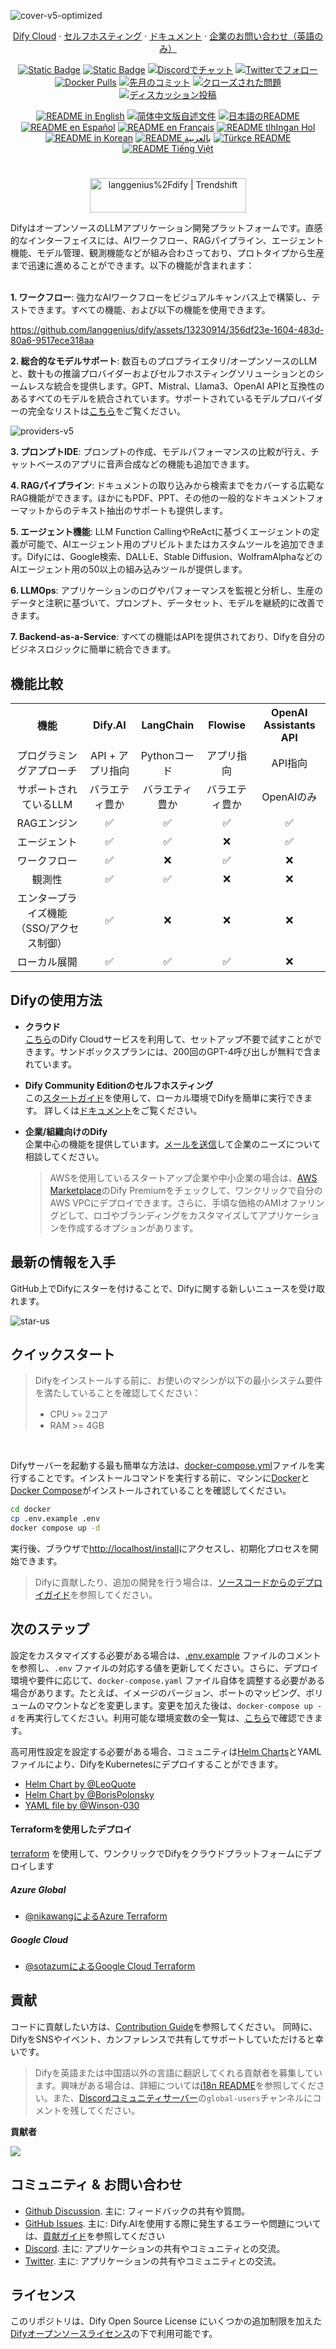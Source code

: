 ![cover-v5-optimized](https://github.com/langgenius/dify/assets/13230914/f9e19af5-61ba-4119-b926-d10c4c06ebab)

<p align="center">
  <a href="https://cloud.dify.ai">Dify Cloud</a> ·
  <a href="https://docs.dify.ai/getting-started/install-self-hosted">セルフホスティング</a> ·
  <a href="https://docs.dify.ai">ドキュメント</a> ·
  <a href="https://udify.app/chat/22L1zSxg6yW1cWQg">企業のお問い合わせ（英語のみ）</a>
</p>

<p align="center">
    <a href="https://dify.ai" target="_blank">
        <img alt="Static Badge" src="https://img.shields.io/badge/Product-F04438"></a>
    <a href="https://dify.ai/pricing" target="_blank">
        <img alt="Static Badge" src="https://img.shields.io/badge/free-pricing?logo=free&color=%20%23155EEF&label=pricing&labelColor=%20%23528bff"></a>
    <a href="https://discord.gg/FngNHpbcY7" target="_blank">
        <img src="https://img.shields.io/discord/1082486657678311454?logo=discord&labelColor=%20%235462eb&logoColor=%20%23f5f5f5&color=%20%235462eb"
            alt="Discordでチャット"></a>
    <a href="https://twitter.com/intent/follow?screen_name=dify_ai" target="_blank">
        <img src="https://img.shields.io/twitter/follow/dify_ai?logo=X&color=%20%23f5f5f5"
            alt="Twitterでフォロー"></a>
    <a href="https://hub.docker.com/u/langgenius" target="_blank">
        <img alt="Docker Pulls" src="https://img.shields.io/docker/pulls/langgenius/dify-web?labelColor=%20%23FDB062&color=%20%23f79009"></a>
    <a href="https://github.com/langgenius/dify/graphs/commit-activity" target="_blank">
        <img alt="先月のコミット" src="https://img.shields.io/github/commit-activity/m/langgenius/dify?labelColor=%20%2332b583&color=%20%2312b76a"></a>
    <a href="https://github.com/langgenius/dify/" target="_blank">
        <img alt="クローズされた問題" src="https://img.shields.io/github/issues-search?query=repo%3Alanggenius%2Fdify%20is%3Aclosed&label=issues%20closed&labelColor=%20%237d89b0&color=%20%235d6b98"></a>
    <a href="https://github.com/langgenius/dify/discussions/" target="_blank">
        <img alt="ディスカッション投稿" src="https://img.shields.io/github/discussions/langgenius/dify?labelColor=%20%239b8afb&color=%20%237a5af8"></a>
</p>

<p align="center">
  <a href="./README.md"><img alt="README in English" src="https://img.shields.io/badge/English-d9d9d9"></a>
  <a href="./README_CN.md"><img alt="简体中文版自述文件" src="https://img.shields.io/badge/简体中文-d9d9d9"></a>
  <a href="./README_JA.md"><img alt="日本語のREADME" src="https://img.shields.io/badge/日本語-d9d9d9"></a>
  <a href="./README_ES.md"><img alt="README en Español" src="https://img.shields.io/badge/Español-d9d9d9"></a>
  <a href="./README_FR.md"><img alt="README en Français" src="https://img.shields.io/badge/Français-d9d9d9"></a>
  <a href="./README_KL.md"><img alt="README tlhIngan Hol" src="https://img.shields.io/badge/Klingon-d9d9d9"></a>
  <a href="./README_KR.md"><img alt="README in Korean" src="https://img.shields.io/badge/한국어-d9d9d9"></a>
  <a href="./README_AR.md"><img alt="README بالعربية" src="https://img.shields.io/badge/العربية-d9d9d9"></a>
  <a href="./README_TR.md"><img alt="Türkçe README" src="https://img.shields.io/badge/Türkçe-d9d9d9"></a>
  <a href="./README_VI.md"><img alt="README Tiếng Việt" src="https://img.shields.io/badge/Ti%E1%BA%BFng%20Vi%E1%BB%87t-d9d9d9"></a>
</p>

#

<p align="center">
  <a href="https://trendshift.io/repositories/2152" target="_blank"><img src="https://trendshift.io/api/badge/repositories/2152" alt="langgenius%2Fdify | Trendshift" style="width: 250px; height: 55px;" width="250" height="55"/></a>
</p>

DifyはオープンソースのLLMアプリケーション開発プラットフォームです。直感的なインターフェイスには、AIワークフロー、RAGパイプライン、エージェント機能、モデル管理、観測機能などが組み合わさっており、プロトタイプから生産まで迅速に進めることができます。以下の機能が含まれます：
</br> </br>

**1. ワークフロー**: 
  強力なAIワークフローをビジュアルキャンバス上で構築し、テストできます。すべての機能、および以下の機能を使用できます。


  https://github.com/langgenius/dify/assets/13230914/356df23e-1604-483d-80a6-9517ece318aa



**2. 総合的なモデルサポート**: 
  数百ものプロプライエタリ/オープンソースのLLMと、数十もの推論プロバイダーおよびセルフホスティングソリューションとのシームレスな統合を提供します。GPT、Mistral、Llama3、OpenAI APIと互換性のあるすべてのモデルを統合されています。サポートされているモデルプロバイダーの完全なリストは[こちら](https://docs.dify.ai/getting-started/readme/model-providers)をご覧ください。

![providers-v5](https://github.com/langgenius/dify/assets/13230914/5a17bdbe-097a-4100-8363-40255b70f6e3)


**3. プロンプトIDE**: 
  プロンプトの作成、モデルパフォーマンスの比較が行え、チャットベースのアプリに音声合成などの機能も追加できます。

**4. RAGパイプライン**: 
  ドキュメントの取り込みから検索までをカバーする広範なRAG機能ができます。ほかにもPDF、PPT、その他の一般的なドキュメントフォーマットからのテキスト抽出のサポートも提供します。

**5. エージェント機能**: 
  LLM Function CallingやReActに基づくエージェントの定義が可能で、AIエージェント用のプリビルトまたはカスタムツールを追加できます。Difyには、Google検索、DALL·E、Stable Diffusion、WolframAlphaなどのAIエージェント用の50以上の組み込みツールが提供します。

**6. LLMOps**: 
  アプリケーションのログやパフォーマンスを監視と分析し、生産のデータと注釈に基づいて、プロンプト、データセット、モデルを継続的に改善できます。

**7. Backend-as-a-Service**: 
  すべての機能はAPIを提供されており、Difyを自分のビジネスロジックに簡単に統合できます。


## 機能比較
<table style="width: 100%;">
  <tr>
    <th align="center">機能</th>
    <th align="center">Dify.AI</th>
    <th align="center">LangChain</th>
    <th align="center">Flowise</th>
    <th align="center">OpenAI Assistants API</th>
  </tr>
  <tr>
    <td align="center">プログラミングアプローチ</td>
    <td align="center">API + アプリ指向</td>
    <td align="center">Pythonコード</td>
    <td align="center">アプリ指向</td>
    <td align="center">API指向</td>
  </tr>
  <tr>
    <td align="center">サポートされているLLM</td>
    <td align="center">バラエティ豊か</td>
    <td align="center">バラエティ豊か</td>
    <td align="center">バラエティ豊か</td>
    <td align="center">OpenAIのみ</td>
  </tr>
  <tr>
    <td align="center">RAGエンジン</td>
    <td align="center">✅</td>
    <td align="center">✅</td>
    <td align="center">✅</td>
    <td align="center">✅</td>
  </tr>
  <tr>
    <td align="center">エージェント</td>
    <td align="center">✅</td>
    <td align="center">✅</td>
    <td align="center">❌</td>
    <td align="center">✅</td>
  </tr>
  <tr>
    <td align="center">ワークフロー</td>
    <td align="center">✅</td>
    <td align="center">❌</td>
    <td align="center">✅</td>
    <td align="center">❌</td>
  </tr>
  <tr>
    <td align="center">観測性</td>
    <td align="center">✅</td>
    <td align="center">✅</td>
    <td align="center">❌</td>
    <td align="center">❌</td>
  </tr>
  <tr>
    <td align="center">エンタープライズ機能（SSO/アクセス制御）</td>
    <td align="center">✅</td>
    <td align="center">❌</td>
    <td align="center">❌</td>
    <td align="center">❌</td>
  </tr>
  <tr>
    <td align="center">ローカル展開</td>
    <td align="center">✅</td>
    <td align="center">✅</td>
    <td align="center">✅</td>
    <td align="center">❌</td>
  </tr>
</table>

## Difyの使用方法

- **クラウド </br>**
[こちら](https://dify.ai)のDify Cloudサービスを利用して、セットアップ不要で試すことができます。サンドボックスプランには、200回のGPT-4呼び出しが無料で含まれています。

- **Dify Community Editionのセルフホスティング</br>**
この[スタートガイド](#quick-start)を使用して、ローカル環境でDifyを簡単に実行できます。
詳しくは[ドキュメント](https://docs.dify.ai)をご覧ください。

- **企業/組織向けのDify</br>**
企業中心の機能を提供しています。[メールを送信](mailto:business@dify.ai?subject=[GitHub]Business%20License%20Inquiry)して企業のニーズについて相談してください。 </br>
  > AWSを使用しているスタートアップ企業や中小企業の場合は、[AWS Marketplace](https://aws.amazon.com/marketplace/pp/prodview-t22mebxzwjhu6)のDify Premiumをチェックして、ワンクリックで自分のAWS VPCにデプロイできます。さらに、手頃な価格のAMIオファリングどして、ロゴやブランディングをカスタマイズしてアプリケーションを作成するオプションがあります。


## 最新の情報を入手

GitHub上でDifyにスターを付けることで、Difyに関する新しいニュースを受け取れます。

![star-us](https://github.com/langgenius/dify/assets/13230914/b823edc1-6388-4e25-ad45-2f6b187adbb4)



## クイックスタート
> Difyをインストールする前に、お使いのマシンが以下の最小システム要件を満たしていることを確認してください：
> 
>- CPU >= 2コア
>- RAM >= 4GB

</br>

Difyサーバーを起動する最も簡単な方法は、[docker-compose.yml](docker/docker-compose.yaml)ファイルを実行することです。インストールコマンドを実行する前に、マシンに[Docker](https://docs.docker.com/get-docker/)と[Docker Compose](https://docs.docker.com/compose/install/)がインストールされていることを確認してください。

```bash
cd docker
cp .env.example .env
docker compose up -d
```

実行後、ブラウザで[http://localhost/install](http://localhost/install)にアクセスし、初期化プロセスを開始できます。

> Difyに貢献したり、追加の開発を行う場合は、[ソースコードからのデプロイガイド](https://docs.dify.ai/getting-started/install-self-hosted/local-source-code)を参照してください。

## 次のステップ

設定をカスタマイズする必要がある場合は、[.env.example](docker/.env.example) ファイルのコメントを参照し、`.env` ファイルの対応する値を更新してください。さらに、デプロイ環境や要件に応じて、`docker-compose.yaml` ファイル自体を調整する必要がある場合があります。たとえば、イメージのバージョン、ポートのマッピング、ボリュームのマウントなどを変更します。変更を加えた後は、`docker-compose up -d` を再実行してください。利用可能な環境変数の全一覧は、[こちら](https://docs.dify.ai/getting-started/install-self-hosted/environments)で確認できます。

高可用性設定を設定する必要がある場合、コミュニティは[Helm Charts](https://helm.sh/)とYAMLファイルにより、DifyをKubernetesにデプロイすることができます。

- [Helm Chart by @LeoQuote](https://github.com/douban/charts/tree/master/charts/dify)
- [Helm Chart by @BorisPolonsky](https://github.com/BorisPolonsky/dify-helm)
- [YAML file by @Winson-030](https://github.com/Winson-030/dify-kubernetes)

#### Terraformを使用したデプロイ

[terraform](https://www.terraform.io/) を使用して、ワンクリックでDifyをクラウドプラットフォームにデプロイします

##### Azure Global
- [@nikawangによるAzure Terraform](https://github.com/nikawang/dify-azure-terraform)

##### Google Cloud
- [@sotazumによるGoogle Cloud Terraform](https://github.com/DeNA/dify-google-cloud-terraform)

## 貢献

コードに貢献したい方は、[Contribution Guide](https://github.com/langgenius/dify/blob/main/CONTRIBUTING.md)を参照してください。
同時に、DifyをSNSやイベント、カンファレンスで共有してサポートしていただけると幸いです。


> Difyを英語または中国語以外の言語に翻訳してくれる貢献者を募集しています。興味がある場合は、詳細については[i18n README](https://github.com/langgenius/dify/blob/main/web/i18n/README.md)を参照してください。また、[Discordコミュニティサーバー](https://discord.gg/8Tpq4AcN9c)の`global-users`チャンネルにコメントを残してください。

**貢献者**

<a href="https://github.com/langgenius/dify/graphs/contributors">
  <img src="https://contrib.rocks/image?repo=langgenius/dify" />
</a>

## コミュニティ & お問い合わせ

* [Github Discussion](https://github.com/langgenius/dify/discussions). 主に: フィードバックの共有や質問。
* [GitHub Issues](https://github.com/langgenius/dify/issues). 主に: Dify.AIを使用する際に発生するエラーや問題については、[貢献ガイド](CONTRIBUTING_JA.md)を参照してください
* [Discord](https://discord.gg/FngNHpbcY7). 主に: アプリケーションの共有やコミュニティとの交流。
* [Twitter](https://twitter.com/dify_ai). 主に: アプリケーションの共有やコミュニティとの交流。



## ライセンス

このリポジトリは、Dify Open Source License にいくつかの追加制限を加えた[Difyオープンソースライセンス](LICENSE)の下で利用可能です。
